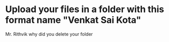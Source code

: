 # Upload your files in a folder with this format name "Venkat Sai Kota"
Mr. Rithvik why did you delete your folder
